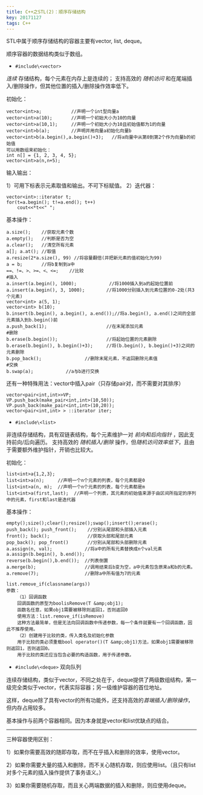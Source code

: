 ```yaml
---
title: C++之STL(2)：顺序存储结构
key: 20171127
tags: C++
---
```


STL中属于顺序存储结构的容器主要有vector, list, deque。

顺序容器的数据结构类似于数组。


<!--more-->

 - `#include\<vector>`

*连续* 存储结构，每个元素在内存上是连续的；
支持高效的 *随机访问* 和在尾端插入/删除操作，但其他位置的插入/删除操作效率低下。

初始化：

    vector<int>a;           //声明一个int型向量a
    vector<int>a(10);       //声明一个初始大小为10的向量
    vector<int>a(10,1);     //声明一个初始大小为10且初始值都为1的向量
    vector<int>b(a);        //声明并用向量a初始化向量b
    vector<int>b(a.begin(),a.begin()+3);   //将a向量中从第0到第2个作为向量b的初始值
    可以用数组来初始化：
    int n[] = {1, 2, 3, 4, 5};
    vector<int>a(n,n+5);

输入输出：

1）可用下标表示元素取值和输出。不可下标赋值。
2）迭代器：

    vector<int>::iterator t;
    for(t=a.begin(); t!=a.end(); t++)
        cout<<*t<<" ";
基本操作：

    a.size();    //获取元素个数
    a.empty();   //判断是否为空
    a.clear();   //清空所有元素
    a[]; a.at(); //取值
    a.resize(2*a.size(), 99) //将容量翻倍(并把新元素的值初始化为99)
    a = b;       //将b复制到a中
    ==、!=、>、>=、<、<=;    //比较
    #插入
    a.insert(a.begin(), 1000);            //将1000插入到a的起始位置前
    a.insert(a.begin(), 3, 1000);        //将1000分别插入到元素位置的0-2处(共3个元素)
    vector<int> a(5, 1);
    vector<int> b(10);
    b.insert(b.begin(), a.begin(), a.end());//将a.begin(), a.end()之间的全部元素插入到b.begin()前
    a.push_back(1);                      //在末尾添加元素
    #删除
    b.erase(b.begin());                  //将起始位置的元素删除
    b.erase(b.begin(), b.begin()+3);     //将(b.begin(), b.begin()+3)之间的元素删除
    b.pop_back();                //删除末尾元素，不返回删除元素值
    #交换
    b.swap(a);            //a与b进行交换

还有一种特殊用法：vector中插入pair（只存储pair对，而不需要对其排序）

    vector<pair<int,int>>VP;
    VP.push_back(make_pair<int,int>(10,50));
    VP.push_back(make_pair<int,int>(10,20));
    vector<pair<int,int> > ::iterator iter;

 - `#include\<list>`

非连续存储结构，具有双链表结构，每个元素维护一对 *前向和后向指针* ，因此支持前向/后向遍历。
支持高效的 *随机插入/删除* 操作，但*随机访问效率低下*，且由于需要额外维护指针，开销也比较大。

初始化：

    list<int>a{1,2,3};  
    list<int>a(n);     //声明一个n个元素的列表，每个元素都是0  
    list<int>a(n, m);  //声明一个n个元素的列表，每个元素都是m  
    list<int>a(first,last);  //声明一个列表，其元素的初始值来源于由区间所指定的序列中的元素，first和last是迭代器  

基本操作：

    empty();size();clear();resize();swap();insert();erase();
    push_back(); push_front();    //分别从尾部和头部插入元素
    front(); back();              //获取头部和尾部元素
    pop_back(); pop_front()       //分别从尾部和头部删除元素
    a.assign(n, val);            //将a中的所有元素替换成n个val元素
    a.assign(b.begin(), b.end());
    reverse(b.begin(),b.end());  //列表倒置
    a.merge(b);                  //调用结束后b变为空，a中元素包含原来a和b的元素。
    a.remove(7);                 //删除a中所有值为7的元素

    list.remove_if(classname(args))
    参数：
    	（1）回调函数
    	回调函数的原型为boolisRemove(T &amp;obj1);
    	函数名任意，如果obj1需要被移除则返回1，否则返回0
    	使用方法：list.remove_if(isRemove)
    	这种方法最简单，但是无法向回调函数中传递参数，每一个条件就要有一个回调函数，因此不推荐使用。
    	（2）创建用于比较的类，传入类名及初始化参数
     	用于比较的类必须重载bool operator()(T &amp;obj1)方法，如果obj1需要被移除则返回1，否则返回0。
     	用于比较的类还应当包含必要的构造函数，用于传递参数。

 - `#include\<deque>` 双向队列

连续存储结构，类似于vector，不同之处在于，deque提供了两级数组结构，第一级完全类似于vector，代表实际容器；另一级维护容器的首位地址。

这样，deque除了具有vector的所有功能外，还支持高效的*首端插入/删除操作*，但内存占用较多。

基本操作与前两个容器相同。因为本身就是vector和list优缺点的结合。

----------

三种容器使用区别：

1）如果你需要高效的随即存取，而不在乎插入和删除的效率，使用vector。

2）如果你需要大量的插入和删除，而不关心随机存取，则应使用list。（且只有list对多个元素的插入操作提供了事务语义。）

3）如果你需要随机存取，而且关心两端数据的插入和删除，则应使用deque。
